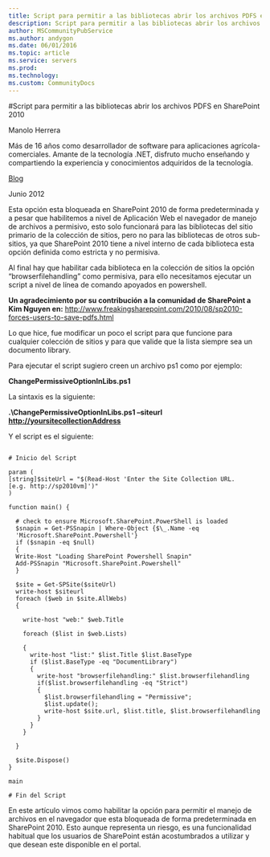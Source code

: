 ```yaml
---
title: Script para permitir a las bibliotecas abrir los archivos PDFS en SharePoint 2010
description: Script para permitir a las bibliotecas abrir los archivos PDFS en SharePoint 2010
author: MSCommunityPubService
ms.author: andygon
ms.date: 06/01/2016
ms.topic: article
ms.service: servers
ms.prod: 
ms.technology:
ms.custom: CommunityDocs
---
```


#Script para permitir a las bibliotecas abrir los archivos PDFS en SharePoint 2010


Manolo Herrera 

Más de 16 años como desarrollador de software para aplicaciones agrícola-comerciales. Amante de la tecnología .NET, disfruto mucho enseñando y compartiendo la experiencia y conocimientos adquiridos de la tecnología.   

  [Blog](http://jmhogua.blogspot.com/)
  
Junio 2012


Esta opción esta bloqueada en SharePoint 2010 de forma predeterminada y
a pesar que habilitemos a nivel de Aplicación Web el navegador de manejo
de archivos a permisivo, esto solo funcionará para las bibliotecas del
sitio primario de la colección de sitios, pero no para las bibliotecas
de otros sub-sitios, ya que SharePoint 2010 tiene a nivel interno de
cada biblioteca esta opción definida como estricta y no permisiva.

Al final hay que habilitar cada biblioteca en la colección de sitios la
opción “browserfilehandling” como permisiva, para ello necesitamos
ejecutar un script a nivel de línea de comando apoyados en powershell.

**Un agradecimiento por su contribución a la comunidad de SharePoint a
Kim Nguyen en:**
<http://www.freakingsharepoint.com/2010/08/sp2010-forces-users-to-save-pdfs.html>

Lo que hice, fue modificar un poco el script para que funcione para
cualquier colección de sitios y para que valide que la lista siempre sea
un documento library.

Para ejecutar el script sugiero creen un archivo ps1 como por ejemplo:

**ChangePermissiveOptionInLibs.ps1**

La sintaxis es la siguiente:

**.\\ChangePermissiveOptionInLibs.ps1 –siteurl
<http://yoursitecollectionAddress>**

Y el script es el siguiente:

```` script

# Inicio del Script

param (
[string]$siteUrl = "$(Read-Host 'Enter the Site Collection URL.
[e.g. http://sp2010vm]')"
)

function main() {

  # check to ensure Microsoft.SharePoint.PowerShell is loaded
  $snapin = Get-PSSnapin | Where-Object {$\_.Name -eq
  'Microsoft.SharePoint.Powershell'}
  if ($snapin -eq $null)
  {
  Write-Host "Loading SharePoint Powershell Snapin"
  Add-PSSnapin "Microsoft.SharePoint.Powershell"
  }

  $site = Get-SPSite($siteUrl)
  write-host $siteurl
  foreach ($web in $site.AllWebs)
  {

    write-host "web:" $web.Title

    foreach ($list in $web.Lists)

    {
      write-host "list:" $list.Title $list.BaseType
      if ($list.BaseType -eq "DocumentLibrary")
      {
        write-host "browserfilehandling:" $list.browserfilehandling
        if($list.browserfilehandling -eq "Strict")
        {
          $list.browserfilehandling = "Permissive";
          $list.update();
          write-host $site.url, $list.title, $list.browserfilehandling
        }
      } 
    }

  }

  $site.Dispose()
}

main

# Fin del Script
````

En este artículo vimos como habilitar la opción para permitir el manejo
de archivos en el navegador que esta bloqueada de forma predeterminada
en SharePoint 2010. Esto aunque representa un riesgo, es una
funcionalidad habitual que los usuarios de SharePoint están
acostumbrados a utilizar y que desean este disponible en el portal.




